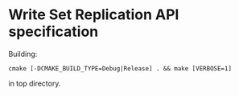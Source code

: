 # Write Set Replication API specification

Building:
```
cmake [-DCMAKE_BUILD_TYPE=Debug|Release] . && make [VERBOSE=1]
```
in top directory.

